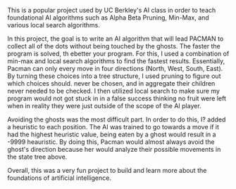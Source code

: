 This is a popular project used by UC Berkley's AI class in order to teach foundational AI algorithms such as Alpha Beta Pruning,
Min-Max, and various local search algorithms.

In this project, the goal is to write an AI algorithm that will lead PACMAN to collect all of the dots without being touched
by the ghosts. The faster the program is solved, th ebetter your program. For this, I used a combination of min-max and local
search algorithms to find the fastest results. Essentially, Pacman can only every move in four directions (North, West, South,
East). By turning these choices into a tree structure, I used pruning to figure out which choices should. never be chosen, and in
aggregate their children never needed to be checked. I then utilized local search to make sure my program would not got stuck in
in a false success thinking no fruit were left when in reality they were just outside of the scope of the AI player.


Avoiding the ghosts was the most difficult part. In order to do this, I? added a heuristic to each position. The AI was trained
to go towards a move if it had the highest heuristic value, being eaten by a ghost would result in a -9999 heauristic. By doing
this, Pacman would almost always avoid the ghost's direction because her would analyze their possible movements in the state
tree above. 

Overall, this was a very fun project to build and learn more about the foundations of artificial intelligence. 
